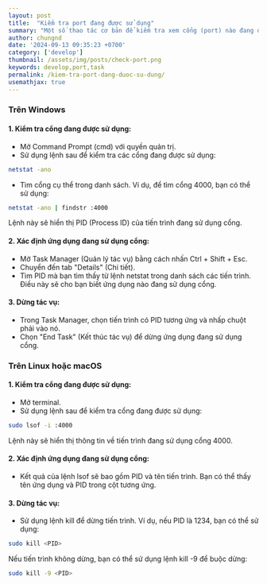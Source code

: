 ```yaml
---
layout: post
title:  "Kiểm tra port đang được sử dụng"
summary: "Một số thao tác cơ bản để kiểm tra xem cổng (port) nào đang được sử dụng, các kết nối đang được thực hiện"
author: chungnd
date: '2024-09-13 09:35:23 +0700'
category: ['develop']
thumbnail: /assets/img/posts/check-port.png
keywords: develop,port,task
permalink: /kiem-tra-port-dang-duoc-su-dung/
usemathjax: true
---
```

### Trên Windows

#### 1. Kiểm tra cổng đang được sử dụng:

* Mở Command Prompt (cmd) với quyền quản trị.
* Sử dụng lệnh sau để kiểm tra các cổng đang được sử dụng:
```bash
netstat -ano
```
* Tìm cổng cụ thể trong danh sách. Ví dụ, để tìm cổng 4000, bạn có thể sử dụng:
```bash
netstat -ano | findstr :4000
```
Lệnh này sẽ hiển thị PID (Process ID) của tiến trình đang sử dụng cổng.

#### 2. Xác định ứng dụng đang sử dụng cổng:

* Mở Task Manager (Quản lý tác vụ) bằng cách nhấn Ctrl + Shift + Esc.
* Chuyển đến tab "Details" (Chi tiết).
* Tìm PID mà bạn tìm thấy từ lệnh netstat trong danh sách các tiến trình. Điều này sẽ cho bạn biết ứng dụng nào đang sử dụng cổng.

#### 3. Dừng tác vụ:

* Trong Task Manager, chọn tiến trình có PID tương ứng và nhấp chuột phải vào nó.
* Chọn "End Task" (Kết thúc tác vụ) để dừng ứng dụng đang sử dụng cổng.

### Trên Linux hoặc macOS
#### 1. Kiểm tra cổng đang được sử dụng:

* Mở terminal.
* Sử dụng lệnh sau để kiểm tra cổng đang được sử dụng:
```bash
sudo lsof -i :4000
```
Lệnh này sẽ hiển thị thông tin về tiến trình đang sử dụng cổng 4000.

#### 2. Xác định ứng dụng đang sử dụng cổng:
* Kết quả của lệnh lsof sẽ bao gồm PID và tên tiến trình. Bạn có thể thấy tên ứng dụng và PID trong cột tương ứng.

#### 3. Dừng tác vụ:

* Sử dụng lệnh kill để dừng tiến trình. Ví dụ, nếu PID là 1234, bạn có thể sử dụng:
```bash
sudo kill <PID>
```
Nếu tiến trình không dừng, bạn có thể sử dụng lệnh kill -9 để buộc dừng:
```bash
sudo kill -9 <PID>
```